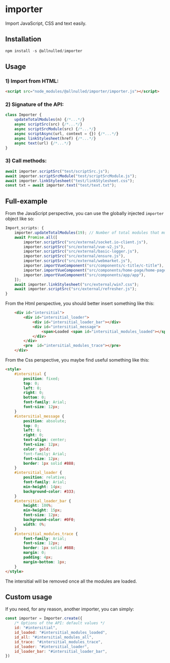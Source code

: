 # importer

Import JavaScript, CSS and text easily.

## Installation

```js
npm install -s @allnulled/importer
```

## Usage

### 1) Import from HTML:

```html
<script src="node_modules/@allnulled/importer/importer.js"></script>
```

### 2) Signature of the API:

```js
class Importer {
    updateTotalModules(n) {/*...*/}
    async scriptSrc(src) {/*...*/}
    async scriptSrcModule(src) {/*...*/}
    async scriptAsync(url, context = {}) {/*...*/}
    async linkStylesheet(href) {/*...*/}
    async text(url) {/*...*/}
}
```

### 3) Call methods:

```js
await importer.scriptSrc("test/scriptSrc.js");
await importer.scriptSrcModule("test/scriptSrcModule.js");
await importer.linkStylesheet("test/linkStylesheet.css");
const txt = await importer.text("test/text.txt");
```

## Full-example

From the JavaScript perspective, you can use the globally injected `importer` object like so:

```js
Import_scripts: {
    importer.updateTotalModules(19); // Number of total modules that must be loaded
    await Promise.all([
        importer.scriptSrc("src/external/socket.io-client.js"),
        importer.scriptSrc("src/external/vue-v2.js"),
        importer.scriptSrc("src/external/basic-logger.js"),
        importer.scriptSrc("src/external/ensure.js"),
        importer.scriptSrc("src/external/webmarket.js"),
        importer.importVueComponent("src/components/c-title/c-title"),
        importer.importVueComponent("src/components/home-page/home-page"),
        importer.importVueComponent("src/components/app/app"),
    ]);
    await importer.linkStylesheet("src/external/win7.css");
    await importer.scriptSrc("src/external/refresher.js");
}
```

From the Html perspective, you should better insert something like this:

```html
    <div id="intersitial">
        <div id="intersitial_loader">
            <div id="intersitial_loader_bar"></div>
            <div id="intersitial_message">
                <span>Loaded <span id="intersitial_modules_loaded"></span> out of <span id="intersitial_modules_all"></span> modules</span>
            </div>
        </div>
        <pre  id="intersitial_modules_trace"></pre>
    </div>
```

From the Css perspective, you maybe find useful something like this:

```html
<style>
    #intersitial {
        position: fixed;
        top: 0;
        left: 0;
        right: 0;
        bottom: 0;
        font-family: Arial;
        font-size: 12px;
    }
    #intersitial_message {
        position: absolute;
        top: 0;
        left: 0;
        right: 0;
        text-align: center;
        font-size: 12px;
        color: gold:
        font-family: Arial;
        font-size: 12px;
        border: 1px solid #888;
    }
    #intersitial_loader {
        position: relative;
        font-family: Arial;
        min-height: 14px;
        background-color: #333;
    }
    #intersitial_loader_bar {
        height: 100%;
        min-height: 15px;
        font-size: 12px;
        background-color: #0F0;
        width: 0%;
    }
    #intersitial_modules_trace {
        font-family: Arial;
        font-size: 12px;
        border: 1px solid #888;
        margin: 0;
        padding: 4px;
        margin-bottom: 1px;
    }
</style>
```

The intersitial will be removed once all the modules are loaded.

## Custom usage

If you need, for any reason, another importer, you can simply:

```js
const importer = Importer.create({
    /* Options of the API: default values */
    id: "#intersitial",
    id_loaded: "#intersitial_modules_loaded",
    id_all: "#intersitial_modules_all",
    id_trace: "#intersitial_modules_trace",
    id_loader: "#intersitial_loader",
    id_loader_bar: "#intersitial_loader_bar",
})
```